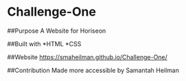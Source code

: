# Challenge-One

##Purpose
A Website for Horiseon

##Built with
*HTML
*CSS

##Website
 https://smaheilman.github.io/Challenge-One/
 
 ##Contribution
 Made more accessible by Samantah Heilman
